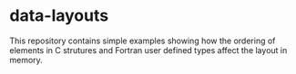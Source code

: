 # data-layouts

This repository contains simple examples showing how the ordering of elements in C strutures and Fortran user defined types affect the layout in memory.
